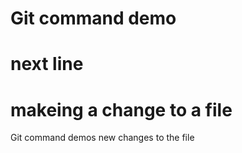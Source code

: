# Git command demo
# next line
# makeing a change to a file
Git command demos
new changes to the file
